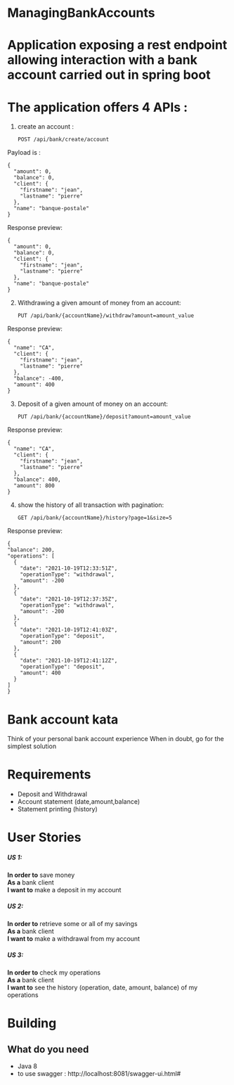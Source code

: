 # ManagingBankAccounts

# Application exposing a rest endpoint allowing interaction with a bank account carried out in spring boot

# The application offers 4 APIs :

1. create an account :

   `POST /api/bank/create/account`

Payload is :
```
{
  "amount": 0,
  "balance": 0,
  "client": {
    "firstname": "jean",
    "lastname": "pierre"
  },
  "name": "banque-postale"
}
```

Response preview:
```
{
  "amount": 0,
  "balance": 0,
  "client": {
    "firstname": "jean",
    "lastname": "pierre"
  },
  "name": "banque-postale"
}
```
2. Withdrawing a given amount of money from an account:

   `PUT /api/bank/{accountName}/withdraw?amount=amount_value`

Response preview:
```
{
  "name": "CA",
  "client": {
    "firstname": "jean",
    "lastname": "pierre"
  },
  "balance": -400,
  "amount": 400
}
```
3. Deposit of a given amount of money on an account:

   `PUT /api/bank/{accountName}/deposit?amount=amount_value`

Response preview:
```  
{
  "name": "CA",
  "client": {
    "firstname": "jean",
    "lastname": "pierre"
  },
  "balance": 400,
  "amount": 800
}
```
4. show the history of all transaction with pagination:

   `GET /api/bank/{accountName}/history?page=1&size=5`

Response preview:
  ```
  {
  "balance": 200,
  "operations": [
    {
      "date": "2021-10-19T12:33:51Z",
      "operationType": "withdrawal",
      "amount": -200
    },
    {
      "date": "2021-10-19T12:37:35Z",
      "operationType": "withdrawal",
      "amount": -200
    },
    {
      "date": "2021-10-19T12:41:03Z",
      "operationType": "deposit",
      "amount": 200
    },
    {
      "date": "2021-10-19T12:41:12Z",
      "operationType": "deposit",
      "amount": 400
    }
  ]
}
```

# Bank account kata
Think of your personal bank account experience When in doubt, go for the simplest solution

# Requirements
- Deposit and Withdrawal
- Account statement (date,amount,balance)
- Statement printing (history)

# User Stories
##### US 1:
**In order to** save money  
**As a** bank client  
**I want to** make a deposit in my account

##### US 2:
**In order to** retrieve some or all of my savings  
**As a** bank client  
**I want to** make a withdrawal from my account

##### US 3:
**In order to** check my operations  
**As a** bank client  
**I want to** see the history (operation, date, amount, balance)  of my operations

# Building

## What do you need
- Java 8
- to use swagger : http://localhost:8081/swagger-ui.html#

```

